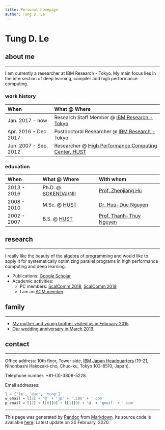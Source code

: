 ```yaml
---
title: Personal homepage
author: Tung D. Le
---
```


# Tung D. Le
 
## about me
___________

I am currently a researcher at IBM Research - Tokyo. My main focus lies
in the intersection of deep learning, compiler and high performance
computing.

### work history

| When                   | What @ Where                                                                                |
| :--------------------- | :------------------------------------------------------------------------------------------ |
| Jan. 2017 - now        | Research Staff Member @ [IBM Research - Tokyo](http://www.research.ibm.com/labs/tokyo/)     |
| Apr. 2016 - Dec. 2017  | Postdoctoral Researcher @ [IBM Research - Tokyo](http://www.research.ibm.com/labs/tokyo/)   |
| Jun. 2007 - Sep. 2012  | Researcher @ [High Performance Computing Center, HUST](http://hust.edu.vn/)                 |

### education

| When        | What @ Where                                                                | With whom                                                                             |
| :---------- | :-------------------------------------------------------------------------- | :------------------------------------------------------------------------------------ |
| 2013 - 2016 | Ph.D. @ [SOKENDAI/NII](http://www.nii.ac.jp/)                               | [Prof. Zhenjiang Hu](https://scholar.google.com/citations?user=MvGKdLoAAAAJ&hl=en)    |
| 2008 - 2010 | M.Sc. @ [HUST](http://hust.edu.vn/)                                         | [Dr. Huu-Duc Nguyen](https://scholar.google.com/citations?user=PphDl-kAAAAJ&hl=en)    |
| 2002 - 2007 | B.S. @ [HUST](http://hust.edu.vn/)                                          | [Prof. Thanh-Thuy Nguyen](https://uet.vnu.edu.vn/~nguyenthanhthuy/)                   |

## research
___________
I really like the beauty of [the algebra of programming](https://www.amazon.com/Algebra-Programming-Prentice-hall-International-Computer/dp/013507245X)
and would like to apply it for systematically optimizing parallel programs in high performance computing and deep learning.

- Publications: [Google Scholar](https://scholar.google.co.jp/citations?user%3DuuV9qHcAAAAJ&hl%3Den)
- Academic activities:
    - PC members: [ScalComm 2018](http://www.smart-world.org/2018/scalcom/), [ScalComm 2019](http://www.smart-world.org/2019/scalcom/)
    - I am an [ACM member](https://dl.acm.org/author_page.cfm?id=84758683357).

## family
_________
- [My mother and young brother visited us in February 2015](assets/images/2015-February.jpeg).
- [Our wedding anniversary in March 2019](assets/images/2019-family.jpg).

## contact
__________
Office address: 10th floor, Tower side, [IBM Japan Headquarters](http://www.research.ibm.com/labs/tokyo/) (19-21, Nihonbashi Hakozaki-cho, Chuo-ku, Tokyo 103-8510, Japan).

Telephone number: +81-(3)-3808-5228.

Email addresses:

```python
l = ['le', 'duc', 'tung']
w_email = l[2] + '@' + 'jp' + '.ibm' + '.com'
p_email = l[2] + l[0][0] + l[1][0] + '@' + 'gmail' + '.com'
```
_____
This page was generated by [Pandoc](https://pandoc.org) from [Markdown](https://daringfireball.net/projects/markdown/syntax). Its source code is available [here](https://github.com/tungld/tungld.github.io). Latest update on 20 February, 2020.
